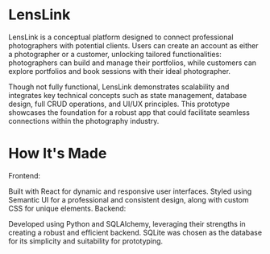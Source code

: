 # LensLink

LensLink is a conceptual platform designed to connect professional photographers with potential clients. Users can create an account as either a photographer or a customer, unlocking tailored functionalities: photographers can build and manage their portfolios, while customers can explore portfolios and book sessions with their ideal photographer.

Though not fully functional, LensLink demonstrates scalability and integrates key technical concepts such as state management, database design, full CRUD operations, and UI/UX principles. This prototype showcases the foundation for a robust app that could facilitate seamless connections within the photography industry.

# How It's Made
Frontend:

Built with React for dynamic and responsive user interfaces.
Styled using Semantic UI for a professional and consistent design, along with custom CSS for unique elements.
Backend:

Developed using Python and SQLAlchemy, leveraging their strengths in creating a robust and efficient backend.
SQLite was chosen as the database for its simplicity and suitability for prototyping.